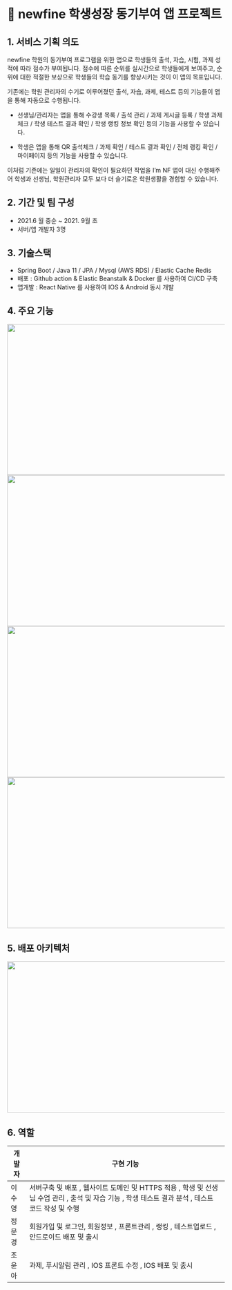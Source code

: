# 🏫 newfine 학생성장 동기부여 앱 프로젝트

## 1. 서비스 기획 의도

newfine 학원의 동기부여 프로그램을 위한 앱으로 학생들의 출석, 자습, 시험, 과제 성적에 따라 점수가 부여됩니다. 점수에 따른 순위를 실시간으로 학생들에게 보여주고, 순위에 대한 적절한 보상으로 학생들의 학습 동기를 향상시키는 것이 이 앱의 목표입니다. 

기존에는 학원 관리자의 수기로 이루어졌던 출석, 자습, 과제, 테스트 등의 기능들이 앱을 통해 자동으로 수행됩니다. 

- 선생님/관리자는 앱을 통해 수강생 목록 / 출석 관리 / 과제 게시글 등록 / 학생 과제 체크 / 학생 테스트 결과 확인 / 학생 랭킹 정보 확인 등의 기능을 사용할 수 있습니다.

- 학생은 앱을 통해 QR 출석체크 / 과제 확인 / 테스트 결과 확인 / 전체 랭킹 확인 / 마이페이지 등의 기능을 사용할 수 있습니다.

이처럼 기존에는 일일이 관리자의 확인이 필요하던 작업을 I’m NF 앱이 대신 수행해주어 학생과 선생님, 학원관리자 모두 보다 더 슬기로운 학원생활을 경험할 수 있습니다.

## 2. 기간 및 팀 구성

- 2021.6 월 중순  ~ 2021. 9월 초
- 서버/앱 개발자 3명

## 3. 기술스택

- Spring Boot / Java 11 / JPA / Mysql (AWS RDS) / Elastic Cache Redis
- 배포 : Github action & Elastic Beanstalk & Docker 를 사용하여 CI/CD 구축
- 앱개발 : React Native 를 사용하여 IOS & Android 동시 개발

## 4. 주요 기능
<img src="https://user-images.githubusercontent.com/60255575/190112933-204d4d05-2d6e-4bd4-8c71-8ed846d79d33.jpg"  width="650" height="350"/>
<img src="https://user-images.githubusercontent.com/60255575/190112948-34672419-0a26-497f-b5ba-755c3df1e186.jpg"  width="650" height="350"/>
<img src="https://user-images.githubusercontent.com/60255575/190112963-7fba8cd8-e79a-45b9-bc08-489b25b9c73b.jpg"  width="650" height="350"/>
<img src="https://user-images.githubusercontent.com/60255575/190112968-d4ab006d-32f0-4732-ab86-d690c891675b.jpg"  width="650" height="350"/>

## 5. 배포 아키텍처
<img src="https://user-images.githubusercontent.com/60255575/190094175-b3880897-1cda-4552-8784-be07192f4d32.png"  width="650" height="350"/>

## 6. 역할
|개발자|구현 기능|
|------|-----|
|이수영|서버구축 및 배포 , 웹사이트 도메인 및 HTTPS 적용 , 학생 및 선생님 수업 관리 , 출석 및 자습 기능 , 학생 테스트 결과 분석 , 테스트 코드 작성 및 수행
|정문경|회원가입 및 로그인, 회원정보 , 프론트관리 , 랭킹 , 테스트업로드 , 안드로이드 배포 및 출시|
|조윤아|과제, 푸시알림 관리 , IOS 프론트 수정 , IOS 배포 및 춠시|
